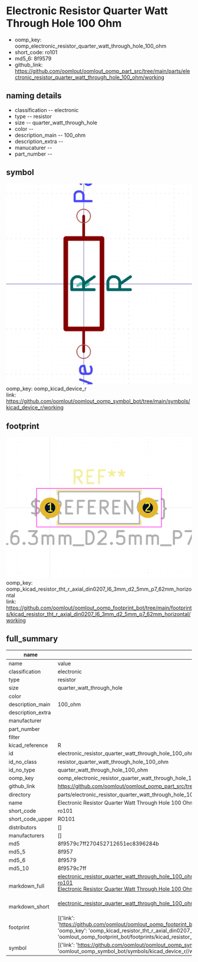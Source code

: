 # Electronic Resistor Quarter Watt Through Hole 100 Ohm

  
* oomp_key: oomp_electronic_resistor_quarter_watt_through_hole_100_ohm 
* short_code: ro101
* md5_6: 8f9579  
* github_link: https://github.com/oomlout/oomlout_oomp_part_src/tree/main/parts/electronic_resistor_quarter_watt_through_hole_100_ohm/working  
## naming details
* classification -- electronic
* type -- resistor
* size -- quarter_watt_through_hole
* color -- 
* description_main -- 100_ohm
* description_extra -- 
* manucaturer -- 
* part_number -- 



## symbol

![](symbol/0/working/working_600.png)  
oomp_key: oomp_kicad_device_r  
link: https://github.com/oomlout/oomlout_oomp_symbol_bot/tree/main/symbols/kicad_device_r/working  

## footprint

![](footprint/0/working/working_600.png)  
oomp_key: oomp_kicad_resistor_tht_r_axial_din0207_l6_3mm_d2_5mm_p7_62mm_horizontal  
link: https://github.com/oomlout/oomlout_oomp_footprint_bot/tree/main/footprints/kicad_resistor_tht_r_axial_din0207_l6_3mm_d2_5mm_p7_62mm_horizontal/working  

## full_summary
| name | value | 
| --- | --- | 
| name | value | 
| classification | electronic | 
| type | resistor | 
| size | quarter_watt_through_hole | 
| color |  | 
| description_main | 100_ohm | 
| description_extra |  | 
| manufacturer |  | 
| part_number |  | 
| filter |  | 
| kicad_reference | R | 
| id | electronic_resistor_quarter_watt_through_hole_100_ohm | 
| id_no_class | resistor_quarter_watt_through_hole_100_ohm | 
| id_no_type | quarter_watt_through_hole_100_ohm | 
| oomp_key | oomp_electronic_resistor_quarter_watt_through_hole_100_ohm | 
| github_link | https://github.com/oomlout/oomlout_oomp_part_src/tree/main/parts/electronic_resistor_quarter_watt_through_hole_100_ohm/working | 
| directory | parts/electronic_resistor_quarter_watt_through_hole_100_ohm | 
| name | Electronic Resistor Quarter Watt Through Hole 100 Ohm | 
| short_code | ro101 | 
| short_code_upper | RO101 | 
| distributors | [] | 
| manufacturers | [] | 
| md5 | 8f9579c7ff270452712651ec8396284b | 
| md5_5 | 8f957 | 
| md5_6 | 8f9579 | 
| md5_10 | 8f9579c7ff | 
| markdown_full | [electronic_resistor_quarter_watt_through_hole_100_ohm](https://github.com/oomlout/oomlout_oomp_part_src/tree/main/parts/electronic_resistor_quarter_watt_through_hole_100_ohm/working)<br>[ro101](https://github.com/oomlout/oomlout_oomp_part_src/tree/main/parts/electronic_resistor_quarter_watt_through_hole_100_ohm/working)<br>[Electronic Resistor Quarter Watt Through Hole 100 Ohm](https://github.com/oomlout/oomlout_oomp_part_src/tree/main/parts/electronic_resistor_quarter_watt_through_hole_100_ohm/working)<br><br> | 
| markdown_short | [electronic_resistor_quarter_watt_through_hole_100_ohm](https://github.com/oomlout/oomlout_oomp_part_src/tree/main/parts/electronic_resistor_quarter_watt_through_hole_100_ohm/working)<br><br> | 
| footprint | [{'link': 'https://github.com/oomlout/oomlout_oomp_footprint_bot/tree/main/foootprntss/kicad_resistor_tht_r_axial_din0207_l6_3mm_d2_5mm_p7_62mm_horizontal', 'oomp_key': 'oomp_kicad_resistor_tht_r_axial_din0207_l6_3mm_d2_5mm_p7_62mm_horizontal', 'directory': 'oomlout_oomp_footprint_bot/footprints/kicad_resistor_tht_r_axial_din0207_l6_3mm_d2_5mm_p7_62mm_horizontal//working/working.kicad_mod'}] | 
| symbol | [{'link': 'https://github.com/oomlout/oomlout_oomp_symbol_bot/tree/main/symbols/kicad_device_r', 'oomp_key': 'oomp_kicad_device_r', 'directory': 'oomlout_oomp_symbol_bot/symbols/kicad_device_r//working/working.kicad_sym'}] | 
